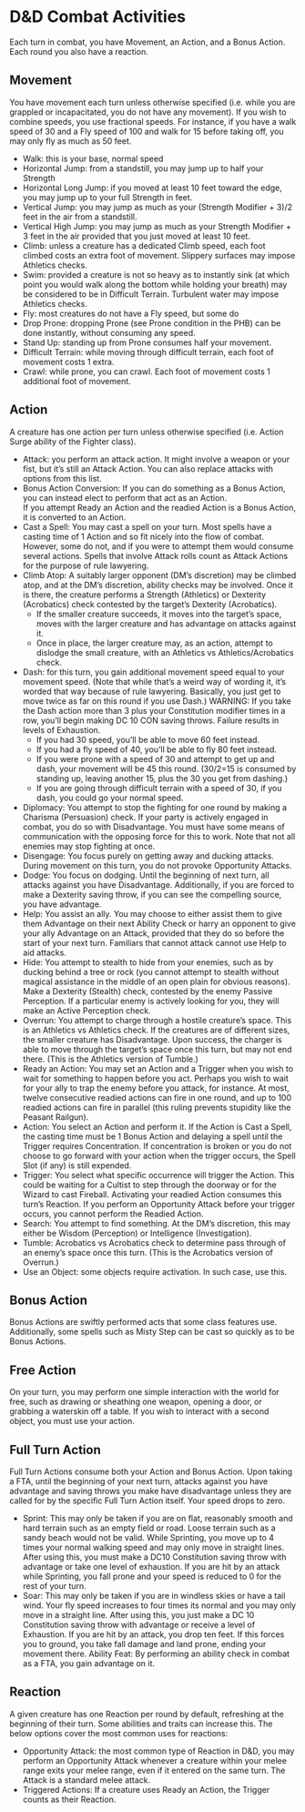 # D&D Combat Activities

Each turn in combat, you have Movement, an Action, and a Bonus Action.  Each round you also have a reaction.

## Movement

You have movement each turn unless otherwise specified (i.e. while you are grappled or incapacitated, you do not have any movement).  If you wish to combine speeds, you use fractional speeds.  For instance, if you have a walk speed of 30 and a Fly speed of 100 and walk for 15 before taking off, you may only fly as much as 50 feet.

- Walk: this is your base, normal speed
- Horizontal Jump: from a standstill, you may jump up to half your Strength
- Horizontal Long Jump: if you moved at least 10 feet toward the edge, you may jump up to your full Strength in feet.
- Vertical Jump: you may jump as much as your (Strength Modifier + 3)/2 feet in the air from a standstill.
- Vertical High Jump: you may jump as much as your Strength Modifier + 3 feet in the air provided that you just moved at least 10 feet.
- Climb: unless a creature has a dedicated Climb speed, each foot climbed costs an extra foot of movement.  Slippery surfaces may impose Athletics checks.
- Swim: provided a creature is not so heavy as to instantly sink (at which point you would walk along the bottom while holding your breath) may be considered to be in Difficult Terrain.  Turbulent water may impose Athletics checks.
- Fly: most creatures do not have a Fly speed, but some do
- Drop Prone: dropping Prone (see Prone condition in the PHB) can be done instantly, without consuming any speed.
- Stand Up: standing up from Prone consumes half your movement.
- Difficult Terrain: while moving through difficult terrain, each foot of movement costs 1 extra.
- Crawl: while prone, you can crawl.  Each foot of movement costs 1 additional foot of movement.

## Action

A creature has one action per turn unless otherwise specified (i.e. Action Surge ability of the Fighter class).

- Attack: you perform an attack action.  It might involve a weapon or your fist, but it’s still an Attack Action. You can also replace attacks with options from this list.
- Bonus Action Conversion: If you can do something as a Bonus Action, you can instead elect to perform that act as an Action.  
If you attempt Ready an Action and the readied Action is a Bonus Action, it is converted to an Action.
- Cast a Spell: You may cast a spell on your turn.  Most spells have a casting time of 1 Action and so fit nicely into the flow of combat.  However, some do not, and if you were to attempt them would consume several actions.  Spells that involve Attack rolls count as Attack Actions for the purpose of rule lawyering.
- Climb Atop: A suitably larger opponent (DM’s discretion) may be climbed atop, and at the DM’s discretion, ability checks may be involved.  Once it is there, the creature performs a Strength (Athletics) or Dexterity (Acrobatics) check contested by the target’s Dexterity (Acrobatics).  
  - If the smaller creature succeeds, it moves into the target’s space, moves with the larger creature and has advantage on attacks against it.
  - Once in place, the larger creature may, as an action, attempt to dislodge the small creature, with an Athletics vs Athletics/Acrobatics check.
- Dash: for this turn, you gain additional movement speed equal to your movement speed.  (Note that while that’s a weird way of wording it, it’s worded that way because of rule lawyering.  Basically, you just get to move twice as far on this round if you use Dash.)  WARNING: If you take the Dash action more than 3 plus your Constitution modifier times in a row, you’ll begin making DC 10 CON saving throws.  Failure results in levels of Exhaustion.
  - If you had 30 speed, you’ll be able to move 60 feet instead.
  - If you had a fly speed of 40, you’ll be able to fly 80 feet instead.
  - If you were prone with a speed of 30 and attempt to get up and dash, your movement will be 45 this round.  (30/2=15 is consumed by standing up, leaving another 15, plus the 30 you get from dashing.)
  - If you are going through difficult terrain with a speed of 30, if you dash, you could go your normal speed.
- Diplomacy: You attempt to stop the fighting for one round by making a Charisma (Persuasion) check.  If your party is actively engaged in combat, you do so with Disadvantage.  You must have some means of communication with the opposing force for this to work.  Note that not all enemies may stop fighting at once.
- Disengage: You focus purely on getting away and ducking attacks.  During movement on this turn, you do not provoke Opportunity Attacks.
- Dodge: You focus on dodging.  Until the beginning of next turn, all attacks against you have Disadvantage.  Additionally, if you are forced to make a Dexterity saving throw, if you can see the compelling source, you have advantage.
- Help: You assist an ally.  You may choose to either assist them to give them Advantage on their next Ability Check or harry an opponent to give your ally Advantage on an Attack, provided that they do so before the start of your next turn.  Familiars that cannot attack cannot use Help to aid attacks.
- Hide: You attempt to stealth to hide from your enemies, such as by ducking behind a tree or rock (you cannot attempt to stealth without magical assistance in the middle of an open plain for obvious reasons).  Make a Dexterity (Stealth) check, contested by the enemy Passive Perception.  If a particular enemy is actively looking for you, they will make an Active Perception check.
- Overrun: You attempt to charge through a hostile creature’s space.  This is an Athletics vs Athletics check.  If the creatures are of different sizes, the smaller creature has Disadvantage.  Upon success, the charger is able to move through the target’s space once this turn, but may not end there.  (This is the Athletics version of Tumble.)
- Ready an Action: You may set an Action and a Trigger when you wish to wait for something to happen before you act.  Perhaps you wish to wait for your ally to trap the enemy before you attack, for instance.  At most, twelve consecutive readied actions can fire in one round, and up to 100 readied actions can fire in parallel (this ruling prevents stupidity like the Peasant Railgun).
- Action: You select an Action and perform it.  If the Action is Cast a Spell, the casting time must be 1 Bonus Action and delaying a spell until the Trigger requires Concentration.  If concentration is broken or you do not choose to go forward with your action when the trigger occurs, the Spell Slot (if any) is still expended.
- Trigger: You select what specific occurrence will trigger the Action.  This could be waiting for a Cultist to step through the doorway or for the Wizard to cast Fireball.  Activating your readied Action consumes this turn’s Reaction.  If you perform an Opportunity Attack before your trigger occurs, you cannot perform the Readied Action.
- Search: You attempt to find something.  At the DM’s discretion, this may either be Wisdom (Perception) or Intelligence (Investigation).
- Tumble: Acrobatics vs Acrobatics check to determine pass through of an enemy’s space once this turn.  (This is the Acrobatics version of Overrun.)
- Use an Object: some objects require activation.  In such case, use this.

## Bonus Action

Bonus Actions are swiftly performed acts that some class features use.  Additionally, some spells such as Misty Step can be cast so quickly as to be Bonus Actions.

## Free Action

On your turn, you may perform one simple interaction with the world for free, such as drawing or sheathing one weapon, opening a door, or grabbing a waterskin off a table.  If you wish to interact with a second object, you must use your action.

## Full Turn Action

Full Turn Actions consume both your Action and Bonus Action.  Upon taking a FTA, until the beginning of your next turn, attacks against you have advantage and saving throws you make have disadvantage unless they are called for by the specific Full Turn Action itself.  Your speed drops to zero.

- Sprint: This may only be taken if you are on flat, reasonably smooth and hard terrain such as an empty field or road.  Loose terrain such as a sandy beach would not be valid.  While Sprinting, you move up to 4 times your normal walking speed and may only move in straight lines.  After using this, you must make a DC10 Constitution saving throw with advantage or take one level of exhaustion.  If you are hit by an attack while Sprinting, you fall prone and your speed is reduced to 0 for the rest of your turn.
- Soar: This may only be taken if you are in windless skies or have a tail wind.  Your fly speed increases to four times its normal and you may only move in a straight line.  After using this, you just make a DC 10 Constitution saving throw with advantage or receive a level of Exhaustion.  If you are hit by an attack, you drop ten feet.  If this forces you to ground, you take fall damage and land prone, ending your movement there.
Ability Feat: By performing an ability check in combat as a FTA, you gain advantage on it.

## Reaction

A given creature has one Reaction per round by default, refreshing at the beginning of their turn.  Some abilities and traits can increase this. The below options cover the most common uses for reactions:

- Opportunity Attack: the most common type of Reaction in D&D, you may perform an Opportunity Attack whenever a creature within your melee range exits your melee range, even if it entered on the same turn.  The Attack is a standard melee attack.
- Triggered Actions: If a creature uses Ready an Action, the Trigger counts as their Reaction.
